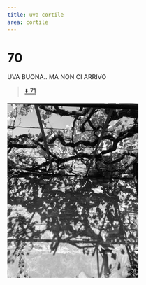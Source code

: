 ```yaml
---
title: uva cortile
area: cortile
---
```

# 70
UVA BUONA.. MA NON CI ARRIVO

> [⬇️ 71](71-cortile-su_tetto_baracchina.md)

![foto_45](../_assets/preview/foto_45.jpg)